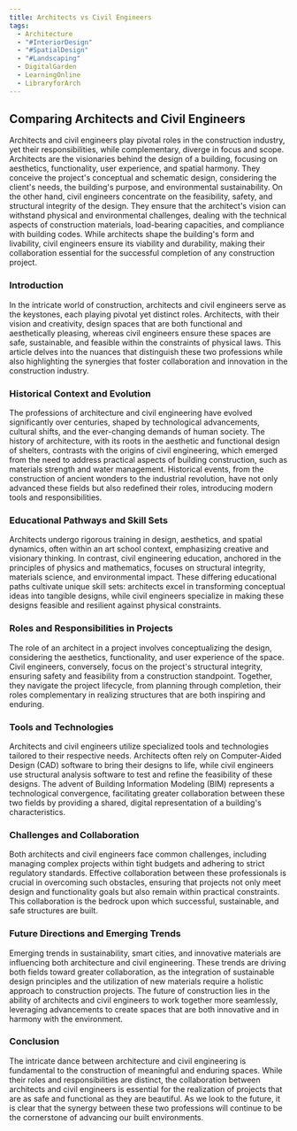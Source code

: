 ```yaml
---
title: Architects vs Civil Engineers
tags:
  - Architecture
  - "#InteriorDesign"
  - "#SpatialDesign"
  - "#Landscaping"
  - DigitalGarden
  - LearningOnline
  - LibraryforArch
---
```

Comparing Architects and Civil Engineers
---
Architects and civil engineers play pivotal roles in the construction industry, yet their responsibilities, while complementary, diverge in focus and scope. Architects are the visionaries behind the design of a building, focusing on aesthetics, functionality, user experience, and spatial harmony. They conceive the project's conceptual and schematic design, considering the client's needs, the building's purpose, and environmental sustainability. On the other hand, civil engineers concentrate on the feasibility, safety, and structural integrity of the design. They ensure that the architect's vision can withstand physical and environmental challenges, dealing with the technical aspects of construction materials, load-bearing capacities, and compliance with building codes. While architects shape the building's form and livability, civil engineers ensure its viability and durability, making their collaboration essential for the successful completion of any construction project.



### Introduction

In the intricate world of construction, architects and civil engineers serve as the keystones, each playing pivotal yet distinct roles. Architects, with their vision and creativity, design spaces that are both functional and aesthetically pleasing, whereas civil engineers ensure these spaces are safe, sustainable, and feasible within the constraints of physical laws. This article delves into the nuances that distinguish these two professions while also highlighting the synergies that foster collaboration and innovation in the construction industry.

### Historical Context and Evolution

The professions of architecture and civil engineering have evolved significantly over centuries, shaped by technological advancements, cultural shifts, and the ever-changing demands of human society. The history of architecture, with its roots in the aesthetic and functional design of shelters, contrasts with the origins of civil engineering, which emerged from the need to address practical aspects of building construction, such as materials strength and water management. Historical events, from the construction of ancient wonders to the industrial revolution, have not only advanced these fields but also redefined their roles, introducing modern tools and responsibilities.

### Educational Pathways and Skill Sets

Architects undergo rigorous training in design, aesthetics, and spatial dynamics, often within an art school context, emphasizing creative and visionary thinking. In contrast, civil engineering education, anchored in the principles of physics and mathematics, focuses on structural integrity, materials science, and environmental impact. These differing educational paths cultivate unique skill sets: architects excel in transforming conceptual ideas into tangible designs, while civil engineers specialize in making these designs feasible and resilient against physical constraints.

### Roles and Responsibilities in Projects

The role of an architect in a project involves conceptualizing the design, considering the aesthetics, functionality, and user experience of the space. Civil engineers, conversely, focus on the project's structural integrity, ensuring safety and feasibility from a construction standpoint. Together, they navigate the project lifecycle, from planning through completion, their roles complementary in realizing structures that are both inspiring and enduring.

### Tools and Technologies

Architects and civil engineers utilize specialized tools and technologies tailored to their respective needs. Architects often rely on Computer-Aided Design (CAD) software to bring their designs to life, while civil engineers use structural analysis software to test and refine the feasibility of these designs. The advent of Building Information Modeling (BIM) represents a technological convergence, facilitating greater collaboration between these two fields by providing a shared, digital representation of a building's characteristics.

### Challenges and Collaboration

Both architects and civil engineers face common challenges, including managing complex projects within tight budgets and adhering to strict regulatory standards. Effective collaboration between these professionals is crucial in overcoming such obstacles, ensuring that projects not only meet design and functionality goals but also remain within practical constraints. This collaboration is the bedrock upon which successful, sustainable, and safe structures are built.

### Future Directions and Emerging Trends

Emerging trends in sustainability, smart cities, and innovative materials are influencing both architecture and civil engineering. These trends are driving both fields toward greater collaboration, as the integration of sustainable design principles and the utilization of new materials require a holistic approach to construction projects. The future of construction lies in the ability of architects and civil engineers to work together more seamlessly, leveraging advancements to create spaces that are both innovative and in harmony with the environment.

### Conclusion

The intricate dance between architecture and civil engineering is fundamental to the construction of meaningful and enduring spaces. While their roles and responsibilities are distinct, the collaboration between architects and civil engineers is essential for the realization of projects that are as safe and functional as they are beautiful. As we look to the future, it is clear that the synergy between these two professions will continue to be the cornerstone of advancing our built environments.

